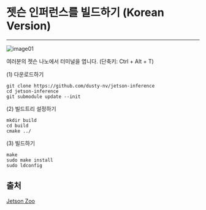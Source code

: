 # 젯슨 인퍼런스를 빌드하기 (Korean Version)
***
![image01](https://elinux.org/images/c/c7/Hello-AI-World-CV.png)

여러분의 젯슨 나노에서 터미널을 엽니다. (단축키: Ctrl + Alt + T)

(1) 다운로드하기
```
git clone https://github.com/dusty-nv/jetson-inference
cd jetson-inference
git submodule update --init
```

(2) 빌드트리 설정하기
```
mkdir build
cd build
cmake ../
```

(3) 빌드하기
```
make 
sudo make install
sudo ldconfig
```

## 출처
[Jetson Zoo](https://elinux.org/Jetson_Zoo)
